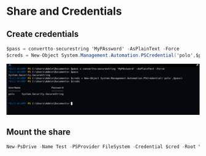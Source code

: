 # Share and Credentials

## Create credentials

```csharp
$pass = convertto-securestring 'MyPAssword' -AsPlainText -Force
$creds = New-Object System.Management.Automation.PSCredential('polo',$pass)
```

![](../../.gitbook/assets/image%20%28188%29.png)

## Mount the share

```csharp
New-PsDrive -Name Test -PSProvider FileSystem -Credential $cred -Root \\10.110.0.66\Test
```



